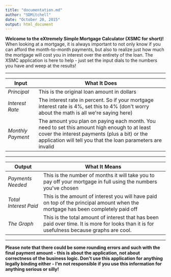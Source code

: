 ```yaml
---
title: "documentation.md"
author: "SDMitchell"
date: "October 20, 2015"
output: html_document
---
```


**Welcome to the eXtremely Simple Mortgage Calculator (XSMC for short)!** When looking at a mortgage, it is always important to not only know if you can afford the month-to-month payments, but also to realize just how much the mortgage will cost you in interest over the entirety of the loan. The XSMC application is here to help - just set the input dials to the numbers you have and weep at the results!

***

Input                    | What It Does
-------------------------|-------------------------
*Principal*              | This is the original loan amount in dollars
*Interest Rate*          | The interest rate in percent. So if your mortgage interest rate is 4%, set this to 4% (don't worry about the math is all we're saying here)
*Monthly Payment*        | The amount you plan on paying each month. You need to set this amount high enough to at least cover the interest payments (plus a bit) or the application will tell you that the loan parameters are invalid

***

Output                   | What It Means
-------------------------|-------------------------
*Payments Needed*        | This is the number of months it will take you to pay off your mortgage in full using the numbers you've chosen
*Total Interest Paid*    | This is the amount of interest you will have paid on top of the principal amount when the mortgage has been completely paid off
*The Graph*              | This is the total amount of interest that has been paid over time. It is more for looks than it is for usefulness because graphs are cool.

***

**Please note that there could be some rounding errors and such with the final payment amount - this is about the application, not about correctness of the business logic. Don't use this application for anything legally binding either - I'm not responsible if you use this information for anything serious or silly!**

